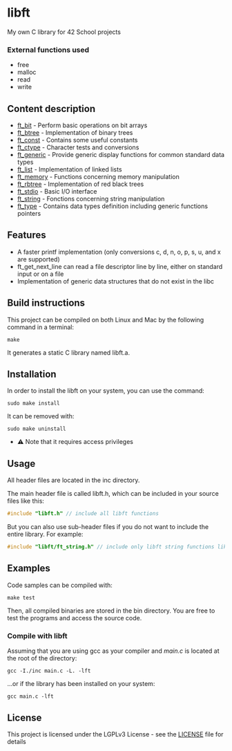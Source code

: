 # libft
My own C library for 42 School projects

### External functions used
- free
- malloc
- read
- write

## Content description
- [ft_bit](inc/libft/ft_bit.h "libft/ft_bit.h") - Perform basic operations on bit arrays
- [ft_btree](inc/libft/ft_btree.h "libft/ft_btree.h") - Implementation of binary trees
- [ft_const](inc/libft/ft_const.h "libft/ft_const.h") - Contains some useful constants
- [ft_ctype](inc/libft/ft_ctype.h "libft/ft_ctype.h") - Character tests and conversions
- [ft_generic](inc/libft/ft_generic.h "libft/ft_generic.h") - Provide generic display functions for common standard data types
- [ft_list](inc/libft/ft_list.h "libft/ft_list.h") - Implementation of linked lists
- [ft_memory](inc/libft/ft_memory.h "libft/ft_memory.h") - Functions concerning memory manipulation
- [ft_rbtree](inc/libft/ft_rbtree.h "libft/ft_rbtree.h") - Implementation of red black trees
- [ft_stdio](inc/libft/ft_stdio.h "libft/ft_stdio.h") - Basic I/O interface
- [ft_string](inc/libft/ft_string.h "libft/ft_string.h") - Fonctions concerning string manipulation
- [ft_type](inc/libft/ft_type.h "libft/ft_type.h") - Contains data types definition including generic functions pointers

## Features
- A faster printf implementation (only conversions c, d, n, o, p, s, u, and x are supported)
- ft_get_next_line can read a file descriptor line by line, either on standard input or on a file
- Implementation of generic data structures that do not exist in the libc

## Build instructions
This project can be compiled on both Linux and Mac by the following command in a terminal:
```shell
make
```

It generates a static C library named libft.a.

## Installation
In order to install the libft on your system, you can use the command:
```shell
sudo make install
```

It can be removed with:
```shell
sudo make uninstall
```

- ⚠️ Note that it requires access privileges

## Usage
All header files are located in the inc directory.

The main header file is called libft.h, which can be included in your source files like this:
```c
#include "libft.h" // include all libft functions
```
But you can also use sub-header files if you do not want to include the entire library.
For example:
```c
#include "libft/ft_string.h" // include only libft string functions like ft_strlen
```

## Examples
Code samples can be compiled with:
```shell
make test
```

Then, all compiled binaries are stored in the bin directory.
You are free to test the programs and access the source code.

### Compile with libft
Assuming that you are using gcc as your compiler and *main.c* is located at the root of the directory:

```shell
gcc -I./inc main.c -L. -lft
```
...or if the library has been installed on your system:
```shell
gcc main.c -lft
```

## License
This project is licensed under the LGPLv3 License - see the [LICENSE](LICENSE) file for details
